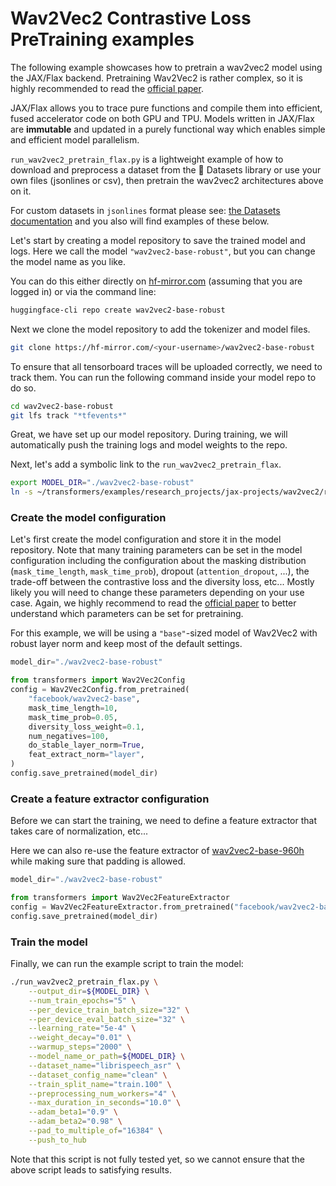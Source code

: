 # Wav2Vec2 Contrastive Loss PreTraining examples

The following example showcases how to pretrain a wav2vec2 model using the JAX/Flax backend.
Pretraining Wav2Vec2 is rather complex, so it is highly recommended to read the 
[official paper](https://arxiv.org/abs/2006.11477).

JAX/Flax allows you to trace pure functions and compile them into efficient, fused accelerator code on both GPU and TPU.
Models written in JAX/Flax are **immutable** and updated in a purely functional
way which enables simple and efficient model parallelism.

`run_wav2vec2_pretrain_flax.py` is a lightweight example of how to download and preprocess a dataset from the 🤗 Datasets library or use your own files (jsonlines or csv), then pretrain the wav2vec2 architectures above on it.

For custom datasets in `jsonlines` format please see: [the Datasets documentation](https://hf-mirror.com/docs/datasets/loading_datasets#json-files) and you also will find examples of these below.

Let's start by creating a model repository to save the trained model and logs.
Here we call the model `"wav2vec2-base-robust"`, but you can change the model name as you like.

You can do this either directly on [hf-mirror.com](https://hf-mirror.com/new) (assuming that
you are logged in) or via the command line:

```bash
huggingface-cli repo create wav2vec2-base-robust
```

Next we clone the model repository to add the tokenizer and model files.

```bash
git clone https://hf-mirror.com/<your-username>/wav2vec2-base-robust
```

To ensure that all tensorboard traces will be uploaded correctly, we need to 
track them. You can run the following command inside your model repo to do so.

```bash
cd wav2vec2-base-robust
git lfs track "*tfevents*"
```

Great, we have set up our model repository. During training, we will automatically
push the training logs and model weights to the repo.

Next, let's add a symbolic link to the `run_wav2vec2_pretrain_flax`.

```bash
export MODEL_DIR="./wav2vec2-base-robust"
ln -s ~/transformers/examples/research_projects/jax-projects/wav2vec2/run_wav2vec2_pretrain_flax.py ./
```

### Create the model configuration

Let's first create the model configuration and store it in the model repository. 
Note that many training parameters can be set in the model configuration including
the configuration about the masking distribution (`mask_time_length`, `mask_time_prob`), 
dropout (`attention_dropout`, ...), the trade-off between the contrastive loss and 
the diversity loss, etc...
Mostly likely you will need to change these parameters depending on your use case.
Again, we highly recommend to read the [official paper](https://arxiv.org/abs/2006.11477) 
to better understand which parameters can be set for pretraining.

For this example, we will be using a `"base"`-sized model of Wav2Vec2 with robust 
layer norm and keep most of the default settings.

```python
model_dir="./wav2vec2-base-robust"

from transformers import Wav2Vec2Config
config = Wav2Vec2Config.from_pretrained(
    "facebook/wav2vec2-base", 
    mask_time_length=10,
    mask_time_prob=0.05,
    diversity_loss_weight=0.1,
    num_negatives=100,
    do_stable_layer_norm=True,
    feat_extract_norm="layer",
)
config.save_pretrained(model_dir)
```

### Create a feature extractor configuration

Before we can start the training, we need to define 
a feature extractor that takes care of normalization, etc...

Here we can also re-use the feature extractor of [wav2vec2-base-960h](https://hf-mirror.com/facebook/wav2vec2-base) while making sure that padding is allowed.


```python
model_dir="./wav2vec2-base-robust"

from transformers import Wav2Vec2FeatureExtractor
config = Wav2Vec2FeatureExtractor.from_pretrained("facebook/wav2vec2-base", return_attention_mask=True)
config.save_pretrained(model_dir)
```

### Train the model
Finally, we can run the example script to train the model:

```bash
./run_wav2vec2_pretrain_flax.py \
    --output_dir=${MODEL_DIR} \
    --num_train_epochs="5" \
    --per_device_train_batch_size="32" \
    --per_device_eval_batch_size="32" \
    --learning_rate="5e-4" \
    --weight_decay="0.01" \
    --warmup_steps="2000" \
    --model_name_or_path=${MODEL_DIR} \
    --dataset_name="librispeech_asr" \
    --dataset_config_name="clean" \
    --train_split_name="train.100" \
    --preprocessing_num_workers="4" \
    --max_duration_in_seconds="10.0" \
    --adam_beta1="0.9" \
    --adam_beta2="0.98" \
    --pad_to_multiple_of="16384" \
    --push_to_hub
```

Note that this script is not fully tested yet, so we cannot ensure that 
the above script leads to satisfying results.
